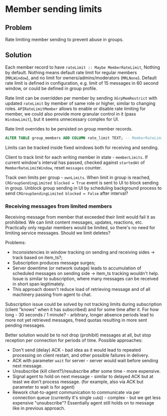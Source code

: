 # Member sending limits

## Problem

Rate limiting member sending to prevent abuse in groups.

## Solution

Each member record to have `rateLimit :: Maybe MemberRateLimit`, Nothing by default. Nothing means default rate limit for regular members (`MRLWindow`), and no limit for owners/admins/moderators (`MRLNone`). Default rate limit is defined in configuration, e.g. limit of 15 messages in 60 second window, or could be defined in group profile.

Rate limit can be overridden per member by sending `XGrpMemRestrict` with updated `rateLimit` by member of same role or higher, similar to changing roles. `APIRateLimitMember` allows to enable or disable rate limiting for member, we could also provide more granular control in it (pass `WindowLimit`), but it seems unnecessary complex for UI.

Rate limit overrides to be persisted on group member records.

```sql
ALTER TABLE group_members ADD COLUMN rate_limit TEXT; -- MemberRateLimit JSON encoded
```

Limits can be tracked inside fixed windows both for receiving and sending.

Client to track limit for each writing member in state - `memberLimits`. If current window's interval has passed, checked against `startedAt` of `MemberRateLimitWindow`, reset `messages` counter.

Track own limits per group - `ownLimits`. When limit in group is reached, `CRGroupSendingLimited blocked = True` event is sent to UI to block sending in group. Unblock group sending in UI by scheduling background process to send `CRGroupSendingLimited blocked = False` after interval?

### Receiving messages from limited members

Receiving message from member that exceeded their limit would fail it as prohibited. We can limit content messages, updates, reactions, etc. Practically only regular members would be limited, so there's no need for limiting service messages. Should we limit deletes?

Problems:

- Inconsistencies in window tracking on sending and receiving sides -> track based on item_ts?;
- Subscription produces message surges;
- Server downtime (or network outage) leads to accumulation of scheduled messages on sending side -> item_ts tracking wouldn't help. Issue is similar to subscription, where many messages can be received in short span legitimately.
- This approach doesn't reduce load of retrieving message and of all machinery passing from agent to chat.

Subscription issue could be solved by not tracking limits during subscription (client "knows" when it has subscribed) and for some time after it. For how long - 30 seconds / 1 minute? - arbitrary, longer absence periods lead to more not yet retrieved messages, freed quotas resulting in more sent pending messages.

Better solution would be to not drop (prohibit) messages at all, but stop reception per connection for periods of time. Possible approaches:

- Don't send (delay) ACK - bad idea as it would lead to repeated processing on client restart, and other possible failures in delivery.
- ACK with parameter `wait` for server - server would wait before sending next message.
- Unsubscribe (kill client?)/resubscribe after some time - more expensive.
- Signal agent to hold on next message - similar to delayed ACK but at least we don't process message. (for example, also via ACK but parameter to wait is for agent)
- Rework chat-to-agent communication to communicate via per connection queue (currently it's single `subQ`) - complex - but we get less expensive "unsubscribe"? Essentially agent still holds on to message like in previous approach.
